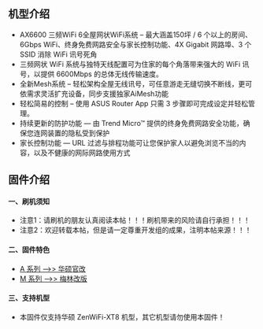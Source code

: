 ## 机型介绍
* AX6600 三频WiFi 6全屋网状WiFi系统 – 最大涵盖150坪 / 6 个以上的房间、6Gbps WiFi、终身免费网路安全与家长控制功能、4X Gigabit 网路埠、3 个 SSID 消除 WiFi 讯号死角
* 三频网状 WiFi 系统与独特天线配置可为住家的每个角落带来强大的 WiFi 讯号，以提供 6600Mbps 的总体无线传输速度。
* 全新Mesh系统 – 轻松架构全屋无线讯号，可任意游走无缝切换不断线，更可依需求灵活扩充设备，同步支援独家AiMesh功能
* 轻松简易的控制 – 使用 ASUS Router App 只需 3 步骤即可完成设定并轻松管理。
* 持续更新的防护功能 — 由 Trend Micro™ 提供的终身免费网路安全功能，确保您连网装置的隐私受到保护
* 家长控制功能 — URL 过滤与排程功能可让您保护家人以避免浏览不当的内容，以及不健康的网际网路使用方式

## 固件介绍
#### 一、刷机须知
* 注意1：请刷机的朋友认真阅读本帖！！！刷机带来的风险请自行承担！！！
* 注意2：欢迎转载本帖，但是请一定尊重开发组的成果，注明本帖来源！！！

#### 二、固件特色
* [A 系列 ——>> 华硕官改](/zh/guide/asus/firmware-a.md)
* [M 系列 ——>> 梅林改版](/zh/guide/asus/firmware-g.md)

#### 三、支持机型
* 本固件仅支持华硕 ZenWiFi-XT8 机型，其它机型请勿使用本固件！
